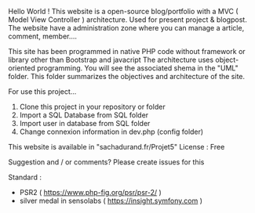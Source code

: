 

Hello World ! 
This website is a open-source blog/portfolio with a MVC ( Model View Controller ) architecture. Used for present project & blogpost. The website have a 
administration zone where you can manage a article, comment, member.... 

This site has been programmed in native PHP code without framework or library other than Bootstrap and javacript
The architecture uses object-oriented programming. You will see the associated shema in the "UML" folder. 
This folder summarizes the objectives and architecture of the site. 

For use this project... 
1. Clone this project in your repository or folder
2. Import a SQL Database from SQL folder 
3. Import user in database from SQL folder
4. Change connexion information in dev.php (config folder)

This website is available in "sachadurand.fr/Projet5"
License : Free

Suggestion and / or comments? Please create issues for this

Standard : 
- PSR2 ( https://www.php-fig.org/psr/psr-2/ ) 
- silver medal in sensolabs ( https://insight.symfony.com )




   